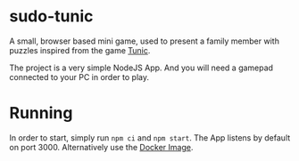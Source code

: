 # sudo-tunic
A small, browser based mini game, used to present a family member with puzzles inspired from the game [Tunic](https://tunicgame.com/).

The project is a very simple NodeJS App. And you will need a gamepad connected to your PC in order to play.

# Running
In order to start, simply run `npm ci` and `npm start`. The App listens by default on port 3000. Alternatively use the [Docker Image](https://hub.docker.com/r/ledmonds/testing-node/tags).
